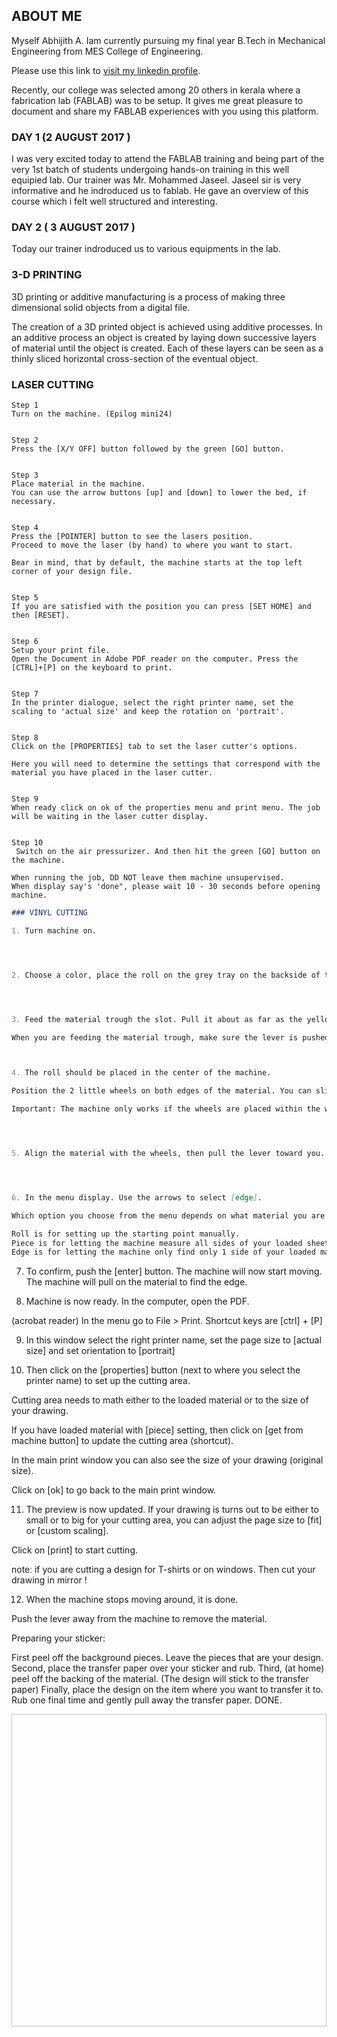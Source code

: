 ## ABOUT ME

Myself Abhijith A. Iam currently pursuing my final year B.Tech in Mechanical Engineering from MES College of Engineering. 

Please use this link to [visit my linkedin profile](https://www.linkedin.com/in/abhijithajikumar/).

Recently, our college was selected among 20 others in kerala where a fabrication lab (FABLAB) was to be setup. It gives me great pleasure to document and share my FABLAB experiences with you using this platform.

### DAY 1 (2 AUGUST 2017 )

I was very excited today to attend the FABLAB training and being part of the very 1st batch of students undergoing hands-on training in this well equipied lab. Our trainer was Mr. Mohammed Jaseel. Jaseel sir is very informative and he indroduced us to fablab. He gave an overview of this course which i felt well structured and interesting. 

### DAY 2 ( 3 AUGUST 2017 )

Today our trainer indroduced us to various equipments in the lab.

### 3-D PRINTING

3D printing or additive manufacturing is a process of making three dimensional solid objects from a digital file.

The creation of a 3D printed object is achieved using additive processes. In an additive process an object is created by laying down successive layers of material until the object is created. Each of these layers can be seen as a thinly sliced horizontal cross-section of the eventual object.

### LASER CUTTING

```markown
Step 1 
Turn on the machine. (Epilog mini24)


Step 2 
Press the [X/Y OFF] button followed by the green [GO] button.


Step 3 
Place material in the machine.
You can use the arrow buttons [up] and [down] to lower the bed, if necessary.


Step 4 
Press the [POINTER] button to see the lasers position.
Proceed to move the laser (by hand) to where you want to start.

Bear in mind, that by default, the machine starts at the top left corner of your design file.


Step 5 
If you are satisfied with the position you can press [SET HOME] and then [RESET].


Step 6 
Setup your print file.
Open the Document in Adobe PDF reader on the computer. Press the [CTRL]+[P] on the keyboard to print.


Step 7 
In the printer dialogue, select the right printer name, set the scaling to 'actual size' and keep the rotation on 'portrait'.


Step 8 
Click on the [PROPERTIES] tab to set the laser cutter's options.

Here you will need to determine the settings that correspond with the material you have placed in the laser cutter.


Step 9 
When ready click on ok of the properties menu and print menu. The job will be waiting in the laser cutter display.


Step 10 
 Switch on the air pressurizer. And then hit the green [GO] button on the machine.

When running the job, DD NOT leave them machine unsupervised.
When display say's 'done", please wait 10 - 30 seconds before opening machine.
```
```markdown
### VINYL CUTTING

1. Turn machine on.




2. Choose a color, place the roll on the grey tray on the backside of the machine.




3. Feed the material trough the slot. Pull it about as far as the yellow warning label on the front of the machine.

When you are feeding the material trough, make sure the lever is pushed away from the machine (so it's open).



4. The roll should be placed in the center of the machine.

Position the 2 little wheels on both edges of the material. You can slide the wheels easily by pushing the metal plates on the back of the machine.

Important: The machine only works if the wheels are placed within the white markers.




5. Align the material with the wheels, then pull the lever toward you.




6. In the menu display. Use the arrows to select [edge].

Which option you choose from the menu depends on what material you are loading.

Roll is for setting up the starting point manually.
Piece is for letting the machine measure all sides of your loaded sheet. (like with smaller 'leftover' pieces)
Edge is for letting the machine only find only 1 side of your loaded material. (when you just want to find the starting point at the edge of your material.)
```


7. To confirm, push the [enter] button. The machine will now start moving. The machine will pull on the material to find the edge.


8. Machine is now ready. In the computer, open the PDF.

(acrobat reader) In the menu go to File > Print. Shortcut keys are [ctrl] + [P]




9. In this window select the right printer name, set the page size to [actual size] and set orientation to [portrait]

10. Then click on the [properties] button (next to where you select the printer name) to set up the cutting area.

Cutting area needs to math either to the loaded material or to the size of your drawing.

If you have loaded material with [piece] setting, then click on [get from machine button] to update the cutting area (shortcut).

In the main print window you can also see the size of your drawing (original size).

Click on [ok] to go back to the main print window.




11. The preview is now updated. If your drawing is turns out to be either to small or to big for your cutting area, you can adjust the page size to [fit] or [custom scaling].

Click on [print] to start cutting.

noteː if you are cutting a design for T-shirts or on windows. Then cut your drawing in mirror ǃ


12. When the machine stops moving around, it is done.

Push the lever away from the machine to remove the material.





Preparing your sticker:

First peel off the background pieces. Leave the pieces that are your design.
Second, place the transfer paper over your sticker and rub.
Third, (at home) peel off the backing of the material. (The design will stick to the transfer paper)
Finally, place the design on the item where you want to transfer it to. Rub one final time and gently pull away the transfer paper. DONE.



<img src=" " height="500" width="850">
